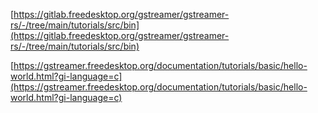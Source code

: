 [https://gitlab.freedesktop.org/gstreamer/gstreamer-rs/-/tree/main/tutorials/src/bin](https://gitlab.freedesktop.org/gstreamer/gstreamer-rs/-/tree/main/tutorials/src/bin)

[https://gstreamer.freedesktop.org/documentation/tutorials/basic/hello-world.html?gi-language=c](https://gstreamer.freedesktop.org/documentation/tutorials/basic/hello-world.html?gi-language=c)
